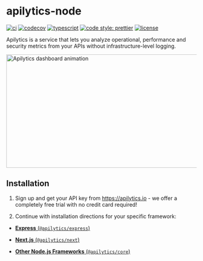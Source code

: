 # apilytics-node

[![ci](https://github.com/apilytics/apilytics-node/actions/workflows/ci.yml/badge.svg)](https://github.com/apilytics/apilytics-node/actions/workflows/ci.yml)
[![codecov](https://codecov.io/gh/apilytics/apilytics-node/branch/master/graph/badge.svg?token=K592YR52WQ)](https://codecov.io/gh/apilytics/apilytics-node)
[![typescript](https://badgen.net/badge/icon/typescript?icon=typescript&label&color=007acc)](https://www.typescriptlang.org)
[![code style: prettier](https://img.shields.io/badge/code_style-prettier-ff69b4.svg)](https://github.com/prettier/prettier)
[![license](https://img.shields.io/badge/license-MIT-green)](https://github.com/apilytics/apilytics-node/blob/master/LICENSE)

Apilytics is a service that lets you analyze operational, performance and security metrics from your APIs without infrastructure-level logging.

<img src="https://www.apilytics.io/mock-ups/time-frame.gif" alt="Apilytics dashboard animation" width="600" height="300" />

## Installation

1. Sign up and get your API key from https://apilytics.io - we offer a completely free trial with no credit card required!

2. Continue with installation directions for your specific framework:

- [**Express** (`@apilytics/express`)](./packages/express/README.md#installation)

- [**Next.js** (`@apilytics/next`)](./packages/next/README.md#installation)

- [**Other Node.js Frameworks** (`@apilytics/core`)](./packages/core/README.md#installation)
